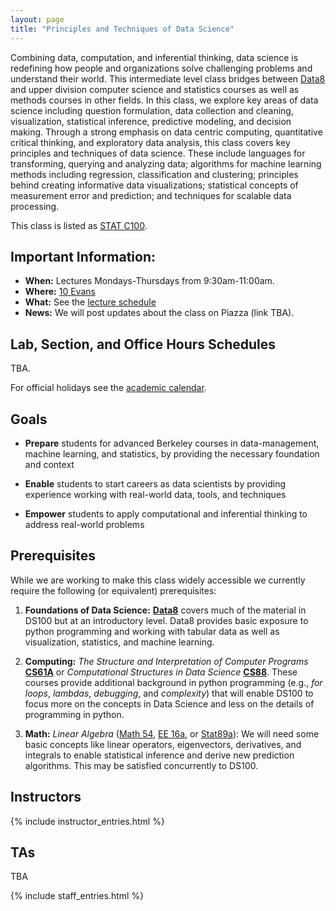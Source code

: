 ```yaml
---
layout: page
title: "Principles and Techniques of Data Science"
---
```


<!-- # DS100: Principles & Techniques of Data Science -->

Combining data, computation, and inferential thinking, data science is
redefining how people and organizations solve challenging problems and
understand their world. This intermediate level class bridges between
[Data8](http://data8.org) and upper division computer science and statistics
courses as well as methods courses in other fields. In this class, we explore
key areas of data science including question formulation, data collection and
cleaning, visualization, statistical inference, predictive modeling, and
decision making.​ Through a strong emphasis on data centric computing,
quantitative critical thinking, and exploratory data analysis, this class
covers key principles and techniques of data science. These include languages
for transforming, querying and analyzing data; algorithms for machine learning
methods including regression, classification and clustering; principles behind
creating informative data visualizations; statistical concepts of measurement
error and prediction; and techniques for scalable data processing.

This class is listed as [STAT C100](https://classes.berkeley.edu/content/2019-summer-stat-c100-001-lec-001).

## Important Information:

- **When:** Lectures Mondays-Thursdays from 9:30am-11:00am.
- **Where:** [10 Evans](http://www.berkeley.edu/map?evans)
- **What:** See the [lecture schedule](syllabus)
- **News:** We will post updates about the class on Piazza (link TBA).

## Lab, Section, and Office Hours Schedules

<!-- <iframe src="https://calendar.google.com/calendar/embed?mode=WEEK&amp;height=600&amp;wkst=1&amp;bgcolor=%23FFFFFF&amp;src=berkeley.edu_fl37flf960ctlo0o2qi1mfb5og%40group.calendar.google.com&amp;color=%23BE6D00&amp;src=berkeley.edu_4vab25kh7rj87vlf7i1hpte0s0%40group.calendar.google.com&amp;color=%232952A3&amp;src=berkeley.edu_ksjhcba5khogc2sfhrs3etq74c%40group.calendar.google.com&amp;color=%230D7813&amp;ctz=America%2FLos_Angeles" style="border-width:0" width="800" height="600" frameborder="0" scrolling="no"></iframe> -->

TBA.

For official holidays see the [academic calendar](https://registrar.berkeley.edu/sites/default/files/pdf/UCB_AcademicCalendar_2018-19_V2.pdf).

## Goals

- **Prepare** students for advanced Berkeley courses in data-management,
  machine learning, and statistics, by providing the necessary foundation and
  context

- **Enable** students to start careers as data scientists by providing
  experience working with real-world data, tools, and techniques

- **Empower** students to apply computational and inferential thinking to
  address real-world problems

## Prerequisites

While we are working to make this class widely accessible we currently require
the following (or equivalent) prerequisites:

1. **Foundations of Data Science:** [**Data8**](http://data8.org/fa16/) covers
   much of the material in DS100 but at an introductory level. Data8 provides
   basic exposure to python programming and working with tabular data as well
   as visualization, statistics, and machine learning.

1. **Computing:** _The Structure and Interpretation of Computer Programs_
   [**CS61A**](http://cs61a.org) or _Computational Structures in Data Science_
   [**CS88**](http://cs88-website.github.io). These courses provide additional
   background in python programming (e.g., _for loops_, _lambdas_, _debugging_,
   and _complexity_) that will enable DS100 to focus more on the concepts in
   Data Science and less on the details of programming in python.

1. **Math:** _Linear Algebra_ ([Math
   54](https://math.berkeley.edu/~nadler/54fall2015.html), [EE
   16a](http://inst.eecs.berkeley.edu/~ee16a/fa16/), or
   [Stat89a](https://www.stat.berkeley.edu/~mmahoney/s18-lads/)): We will need
   some basic concepts like linear operators, eigenvectors, derivatives, and
   integrals to enable statistical inference and derive new prediction
   algorithms. This may be satisfied concurrently to DS100.

## Instructors

{% include instructor_entries.html %}

## TAs

TBA

{% include staff_entries.html %}
